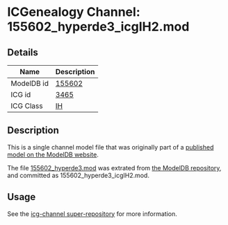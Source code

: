 # ICGenealogy Channel: 155602\_hyperde3\_icgIH2.mod

## Details

Name | Description
---- | -----------
ModelDB id | [155602](http://senselab.med.yale.edu/ModelDB/ShowModel.cshtml?model=155602)
ICG id | [3465](http://icg.neurotheory.ox.ac.uk/channels/4/3465)
ICG Class | [IH](http://icg.neurotheory.ox.ac.uk/channels/4)

## Description

This is a single channel model file that was originally part of a [published model on the ModelDB website](http://senselab.med.yale.edu/mModelDB/ShowModel.cshtml?model=155602).

The file [155602\_hyperde3.mod](155602_hyperde3_icgIH2.mod) was extrated from [the ModelDB repository](http://senselab.med.yale.edu/ModelDB/ShowModel.cshtml?model=155602), and committed as 155602\_hyperde3\_icgIH2.mod.

## Usage

See the [icg-channel super-repository](https://github.com/icgenealogy/icg-channels) for more information.